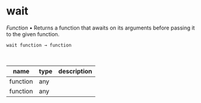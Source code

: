 # wait

_Function_ &bull; Returns a function that awaits on its arguments before passing it to the given function.

<pre><code>wait function &rarr; function</code></pre>
<br>

| name | type | description |
|------|------|-------------|
|function|any||
|function|any||



